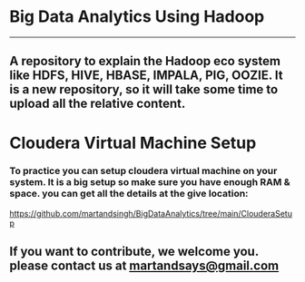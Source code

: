 # Big Data Analytics Using Hadoop 
----------------------------------

## A repository to explain the Hadoop eco system like HDFS, HIVE, HBASE, IMPALA, PIG, OOZIE. It is a new repository, so it will take some time to upload all the relative content. 

# Cloudera Virtual Machine Setup
### To practice you can setup cloudera virtual machine on your system. It is a big setup so make sure you have enough RAM & space. you can get all the details at the give location:
https://github.com/martandsingh/BigDataAnalytics/tree/main/ClouderaSetup


## If you want to contribute, we welcome you. please contact us at martandsays@gmail.com
